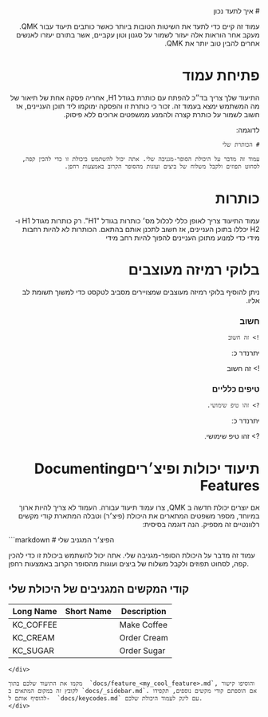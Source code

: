 <div dir="rtl" markdown="1">
# איך לתעד נכון

עמוד זה קיים כדי לתעד את השיטות הטובות ביותר כאשר כותבים תיעוד עבור QMK. מעקב אחר הוראות אלה יעזור לשמור על סגנון וטון עקביים, אשר בתורם יעזרו לאנשים אחרים להבין טוב יותר את QMK.

# פתיחת עמוד

התיעוד שלך צריך בד״כ להפתח עם כותרת בגודל H1, אחריה פסקה אחת של תיאור של מה המשתמש ימצא בעמוד זה.
זכור כי כותרת זו והפסקה ימוקמו ליד תוכן העניינים, אז חשוב לשמור על כותרת קצרה ולהמנע ממשפטים ארוכים ללא פיסוק.

לדוגמה:

```
# הכותרת שלי

עמוד זה מדבר על היכולת הסופר-מגניבה שלי. אתה יכול להשתמש ביכולת זו כדי להכין קפה, לסחוט תפוזים ולקבל משלוח של ביצים ועוגות מהסופר הקרוב באמצעות רחפן.
```

# כותרות

עמוד התיעוד צריך לאופן כללי לכלול מס׳ כותרות בגודל "H1". רק כותרות מגודל H1 ו- H2 יכללו בתוכן העניינים, אז חשוב לתכנן אותם בהתאם. הכותרות לא להיות רחבות מידי כדי למנוע מתוכן העניינים להפוך להיות רחב מידי

# בלוקי רמיזה מעוצבים

ניתן להוסיף בלוקי רמיזה מעוצבים שמצויירים מסביב לטקסט כדי למשוך תשומת לב אליו.

### חשוב

```
!> זה חשוב
```

יתרנדר כ:

!> זה חשוב

### טיפים כלליים

```
?> זהו טיפ שימושי.
```

יתרנדר כ:

?> זהו טיפ שימושי.


# תיעוד יכולות ופיצ׳ריםDocumenting Features

אם יוצרים יכולת חדשה ב QMK, צרו עמוד תיעוד עבורה. העמוד לא צריך להיות ארוך במיוחד, מספר משפטים המתארים את היכולת (פיצ׳ר) וטבלה המתארת קודי מקשים רלוונטיים זה מספיק. הנה דוגמה בסיסית:

<div dir="ltr" markdown="1">
```markdown
# הפיצ׳ר המגניב שלי

עמוד זה מדבר על היכולת הסופר-מגניבה שלי. אתה יכול להשתמש ביכולת זו כדי להכין קפה, לסחוט תפוזים ולקבל משלוח של ביצים ועוגות מהסופר הקרוב באמצעות רחפן.

## קודי המקשים המגניבים של היכולת שלי

|Long Name|Short Name|Description|
|---------|----------|-----------|
|KC_COFFEE||Make Coffee|
|KC_CREAM||Order Cream|
|KC_SUGAR||Order Sugar|
```
</div>

מקמו את התיעוד שלכם בתוך  `docs/feature_<my_cool_feature>.md`, והוסיפו קישור לקובץ זה במקום המתאים ב `docs/_sidebar.md`. אם הוספתם קודי מקשים נוספים, תקפידו להוסיף אותם ל-  `docs/keycodes.md` עם לינק לעמוד היכולת שלכם.
</div>